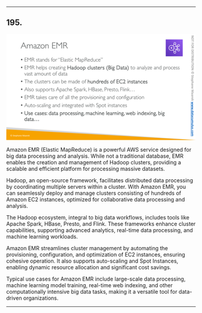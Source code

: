 
---

## 195. 
![alt text](https://github.com/mistertandon/aws-clf-co2-slides-by-stephane-maarek/blob/main/s9/195.png)

Amazon EMR (Elastic MapReduce) is a powerful AWS service designed for big data processing and analysis. While not a traditional database, EMR enables the creation and management of Hadoop clusters, providing a scalable and efficient platform for processing massive datasets.

Hadoop, an open-source framework, facilitates distributed data processing by coordinating multiple servers within a cluster. With Amazon EMR, you can seamlessly deploy and manage clusters consisting of hundreds of Amazon EC2 instances, optimized for collaborative data processing and analysis.

The Hadoop ecosystem, integral to big data workflows, includes tools like Apache Spark, HBase, Presto, and Flink. These frameworks enhance cluster capabilities, supporting advanced analytics, real-time data processing, and machine learning workloads.

Amazon EMR streamlines cluster management by automating the provisioning, configuration, and optimization of EC2 instances, ensuring cohesive operation. It also supports auto-scaling and Spot Instances, enabling dynamic resource allocation and significant cost savings.

Typical use cases for Amazon EMR include large-scale data processing, machine learning model training, real-time web indexing, and other computationally intensive big data tasks, making it a versatile tool for data-driven organizations.

---
